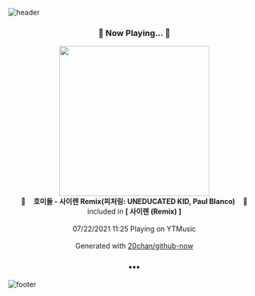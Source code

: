 ![header](https://capsule-render.vercel.app/api?type=wave&height=170&section=header&text=Hi.%20I'm%20SHIFT&fontColor=090707&fontAlignX=45&fontAlignY=65&fontSize=100)

<h3 align="center">🎵 Now Playing... 🎵</h3>
<p align="center">
  <a href="https://music.youtube.com/watch?v=Bbl3qPS9x4o">
    <img width="300" src="https://lh3.googleusercontent.com/u1-D0Add6pNt41wb36bsbefo6WMWCpiWW-du918-KW1vO7r4A1k8RpgHecgGz87BxqmiRnkdMzQ4gItXcw">
  </a>
  <br>
  🎵&nbsp&nbsp&nbsp <b>호미들 - 사이렌 Remix(피처링: UNEDUCATED KID, Paul Blanco)</b> &nbsp&nbsp&nbsp🎵
  <br>
  included in <b>[ 사이렌 (Remix) ]</b>
  
  <br />
  <br />
  07/22/2021 11:25 Playing on YTMusic
  <br />
  <br />
  Generated with <a href="https://github.com/20chan/github-now">20chan/github-now</a>
</p>

<h3 align="center">•••</h3>

![footer](https://capsule-render.vercel.app/api?type=wave&height=150&section=footer)
